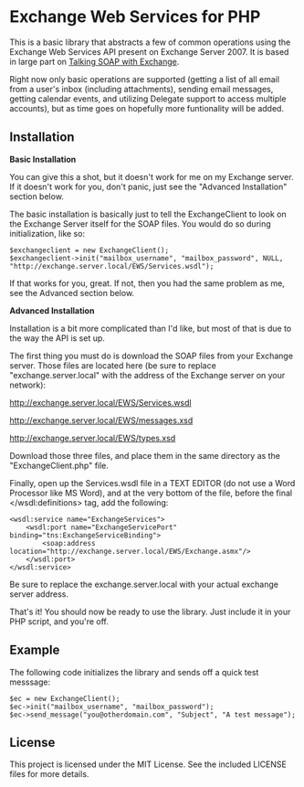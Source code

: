 Exchange Web Services for PHP
=============================

This is a basic library that abstracts a few of common operations using the Exchange Web Services API present on Exchange Server 2007. It is based in large part on [Talking SOAP with Exchange](http://www.howtoforge.com/talking-soap-with-exchange).

Right now only basic operations are supported (getting a list of all email from a user's inbox (including attachments), sending email messages, getting calendar events, and utilizing Delegate support to access multiple accounts), but as time goes on hopefully more funtionality will be added.

Installation
------------

**Basic Installation**

You can give this a shot, but it doesn't work for me on my Exchange server. If it doesn't work for you, don't panic, just see the "Advanced Installation" section below.

The basic installation is basically just to tell the ExchangeClient to look on the Exchange Server itself for the SOAP files. You would do so during initialization, like so:

	$exchangeclient = new ExchangeClient();
	$exchangeclient->init("mailbox_username", "mailbox_password", NULL, "http://exchange.server.local/EWS/Services.wsdl");

If that works for you, great. If not, then you had the same problem as me, see the Advanced section below.

**Advanced Installation**

Installation is a bit more complicated than I'd like, but most of that is due to the way the API is set up.

The first thing you must do is download the SOAP files from your Exchange server. Those files are located here (be sure to replace "exchange.server.local" with the address of the Exchange server on your network):

http://exchange.server.local/EWS/Services.wsdl

http://exchange.server.local/EWS/messages.xsd

http://exchange.server.local/EWS/types.xsd

Download those three files, and place them in the same directory as the "ExchangeClient.php" file.

Finally, open up the Services.wsdl file in a TEXT EDITOR (do not use a Word Processor like MS Word), and at the very bottom of the file, before the final </wsdl:definitions> tag, add the following:

	<wsdl:service name="ExchangeServices">
		<wsdl:port name="ExchangeServicePort" binding="tns:ExchangeServiceBinding">
			<soap:address location="http://exchange.server.local/EWS/Exchange.asmx"/>
		</wsdl:port>
	</wsdl:service>

Be sure to replace the exchange.server.local with your actual exchange server address.

That's it! You should now be ready to use the library. Just include it in your PHP script, and you're off. 

Example
-------

The following code initializes the library and sends off a quick test messsage:

	$ec = new ExchangeClient();
	$ec->init("mailbox_username", "mailbox_password");
	$ec->send_message("you@otherdomain.com", "Subject", "A test message");


License
-------

This project is licensed under the MIT License. See the included LICENSE files for more details.

